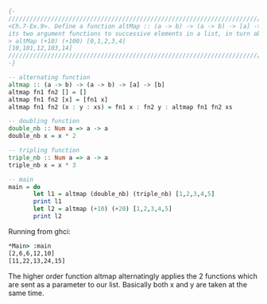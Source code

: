 ```haskell
{-
///////////////////////////////////////////////////////////////////////////////////////////////
<Ch.7-Ex.9>. Define a function altMap :: (a -> b) -> (a -> b) -> [a] -> [b] that alternately applies
its two argument functions to successive elements in a list, in turn about order. For example:
> altMap (+10) (+100) [0,1,2,3,4]
[10,101,12,103,14]
///////////////////////////////////////////////////////////////////////////////////////////////
-}

-- alternating function
altmap :: (a -> b) -> (a -> b) -> [a] -> [b]
altmap fn1 fn2 [] = []
altmap fn1 fn2 [x] = [fn1 x]
altmap fn1 fn2 (x : y : xs) = fn1 x : fn2 y : altmap fn1 fn2 xs

-- doubling function
double_nb :: Num a => a -> a
double_nb x = x * 2

-- tripling function
triple_nb :: Num a => a -> a
triple_nb x = x * 3

-- main
main = do
       let l1 = altmap (double_nb) (triple_nb) [1,2,3,4,5]
       print l1
       let l2 = altmap (+10) (+20) [1,2,3,4,5]
       print l2
```

Running from ghci:
```cmd
*Main> :main
[2,6,6,12,10]
[11,22,13,24,15]
```

The higher order function altmap alternatingly applies the 2 functions which are sent as a parameter
to our list. Basically both x and y are taken at the same time.
